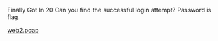 Finally Got In
20
Can you find the successful login attempt? Password is flag.

[web2.pcap](ChallengeFiles/web2.pcap)